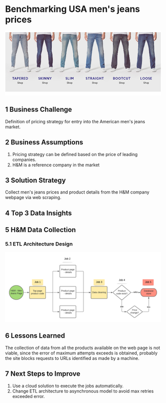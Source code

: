 # Benchmarking USA men's jeans prices 
![alt_text](img/jeans.jpeg)

## 1 Business Challenge
Definition of pricing strategy for entry into the American men's jeans market.

## 2 Business Assumptions
1. Pricing strategy can be defined based on the price of leading companies. 
2. H&M is a reference company in the market 

## 3 Solution Strategy
Collect men's jeans prices and product details from the H&M company webpage via web scraping.

## 4 Top 3 Data Insights


## 5 H&M Data Collection
### 5.1 ETL Architecture Design 
![alt_text](img/etl_architecture.png)

## 6 Lessons Learned

The collection of data from all the products available on the web page is not viable, since the error of maximum attempts exceeds is obtained, probably the site blocks requests to URLs identified as made by a machine.

## 7 Next Steps to Improve
1. Use a cloud solution to execute the jobs automatically. 
2. Change ETL architecture to asynchronous model to avoid max retries exceeded error.
